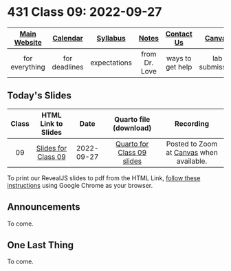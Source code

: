 # 431 Class 09: 2022-09-27

[Main Website](https://thomaselove.github.io/431-2022/) | [Calendar](https://thomaselove.github.io/431-2022/calendar.html) | [Syllabus](https://thomaselove.github.io/431-syllabus-2022/) | [Notes](https://thomaselove.github.io/431-notes/) | [Contact Us](https://thomaselove.github.io/431-2022/contact.html) | [Canvas](https://canvas.case.edu) | [Data and Code](https://github.com/THOMASELOVE/431-data)
:-----------: | :--------------: | :----------: | :---------: | :-------------: | :-----------: | :------------:
for everything | for deadlines | expectations | from Dr. Love | ways to get help | lab submission | for downloads

## Today's Slides

Class | HTML Link to Slides | Date | Quarto file (download) | Recording
:---: | :------------: | :---: | :--------------: | :----: 
09 | [Slides for Class 09](https://thomaselove.github.io/431-slides-2022/class09.html) | 2022-09-27 | [Quarto for Class 09 slides](https://thomaselove.github.io/431-slides-2022/class09.qmd) | Posted to Zoom at [Canvas](https://canvas.case.edu) when available.

To print our RevealJS slides to pdf from the HTML Link, [follow these instructions](https://quarto.org/docs/presentations/revealjs/presenting.html#print-to-pdf) using Google Chrome as your browser.


## Announcements

To come.

## One Last Thing

To come.
